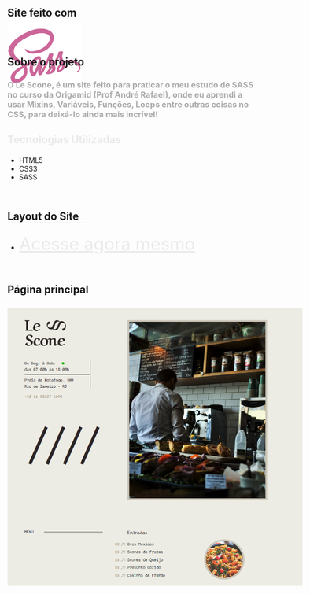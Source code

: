 ## <p style="width: 150px; height: 30px; border: none; padding-bottom: 40px;">Site feito com ![Imagem SASS](./img/sass-original.svg)</p>


## <p style="border-bottom: 1px solid #eaeaea; width: 160px;">Sobre o projeto</p>
### <p style="color: #ababab; font-weight: bold;">O Le Scone, é um site feito para praticar o meu estudo de SASS no curso da Origamid (Prof André Rafael), onde eu aprendi a usar Mixins, Variáveis, Funções, Loops entre outras coisas no CSS, para deixá-lo ainda mais incrível!</p>

## <p style="color: #eaeaea; font-weight: bold;">Tecnologias Utilizadas</p>
- HTML5
- CSS3
- SASS


## <p style="padding-top: 30px; border-bottom: 1px solid #eaeaea; width: 160px">Layout do Site</p>

- <a href="https://site-sass-gabriel.netlify.app" target="_blank" style="font-size: 35px; text-decoration: underline; color: #eaeaea;">Acesse agora mesmo</a>

## <p style="width: 600px; height: 1200px; padding-top: 30px;">Página principal<br><br> ![Layout Site](./img/main-site.png)</p>